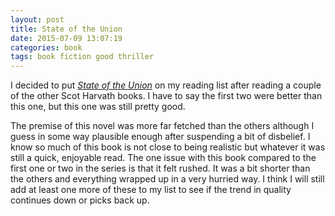```yaml
--- 
layout: post
title: State of the Union
date: 2015-07-09 13:07:19
categories: book
tags: book fiction good thriller
---
```


I decided to put [*State of the Union*][state-amazon]
on my reading list after reading a couple of the other
Scot Harvath books. I have to say the first two were
better than this one, but this one was still pretty good.

The premise of this novel was more far fetched than the others
although I guess in some way plausible enough after suspending
a bit of disbelief. I know so much of this book is not close
to being realistic but whatever it was still a quick, enjoyable
read. The one issue with this book compared to the first
one or two in the series is that it felt rushed. It was a bit
shorter than the others and everything wrapped up in a very
hurried way. I think I will still add at least one more of these
to my list to see if the trend in quality continues down or
picks back up.

[state-amazon]:         http://amzn.com/145160792X

